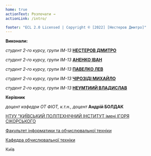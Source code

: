 ```yaml
---
home: true
actionText: Розпочати →
actionLink: /intro/

footer: "ECL 2.0 Licensed | Copyright © [2022] [Нестеров Дмитро]"
---
```


**Виконали:**

_студент 2-го курсу, групи ІМ-13_<span padding-right:5em></span> **[НЕСТЕРОВ ДМИТРО](https://t.me/D_im0N)**

_студент 2-го курсу, групи ІМ-13_<span padding-right:5em></span> **[АНЕНКО ІВАН](https://t.me/ivan_anenko)**

_студент 2-го курсу, групи ІМ-13_<span padding-right:5em></span> **[ПАВЕЛКО ЛЕВ](https://t.me/imLewel)**

_студент 2-го курсу, групи ІМ-13_<span padding-right:5em></span> **[ЧІРОЗІДІ МИХАЙЛО](https://t.me/poor_boy)**

_студент 2-го курсу, групи ІМ-13_<span padding-right:5em></span> **[НЕУМТИИЙ ВЛАДИСЛАВ](https://t.me/Snare295)**


**Керівник**

_доцент кафедри ОТ ФІОТ, к.т.н., доцент_<span padding-right:5em></span> **Андрій БОЛДАК**

[НТУУ "КИЇВСЬКИЙ ПОЛІТЕХНІЧНИЙ ІНСТИТУТ імені ІГОРЯ СІКОРСЬКОГО](https://kpi.ua/)

[Факультет інформатики та обчислювальної техніки](https://fiot.kpi.ua/)

[Кафедра обчислювальної техніки](https://comsys.kpi.ua/)

Київ
